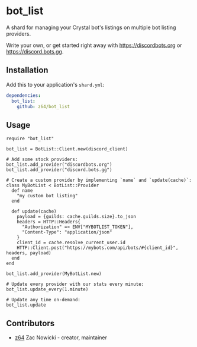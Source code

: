 # bot_list

A shard for managing your Crystal bot's listings on multiple bot listing providers.

Write your own, or get started right away with https://discordbots.org or https://discord.bots.gg.

## Installation

Add this to your application's `shard.yml`:

```yaml
dependencies:
  bot_list:
    github: z64/bot_list
```

## Usage

```crystal
require "bot_list"

bot_list = BotList::Client.new(discord_client)

# Add some stock providers:
bot_list.add_provider("discordbots.org")
bot_list.add_provider("discord.bots.gg")

# Create a custom provider by implementing `name` and `update(cache)`:
class MyBotList < BotList::Provider
  def name
    "my custom bot listing"
  end

  def update(cache)
    payload = {guilds: cache.guilds.size}.to_json
    headers = HTTP::Headers{
      "Authorization" => ENV["MYBOTLIST_TOKEN"],
      "Content-Type": "application/json"
    }
    client_id = cache.resolve_current_user.id
    HTTP::Client.post("https://mybots.com/api/bots/#{client_id}", headers, payload)
  end
end

bot_list.add_provider(MyBotList.new)

# Update every provider with our stats every minute:
bot_list.update_every(1.minute)

# Update any time on-demand:
bot_list.update
```

## Contributors

- [z64](https://github.com/z64) Zac Nowicki - creator, maintainer
